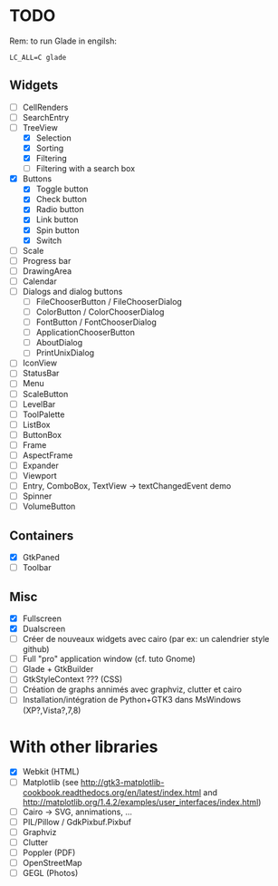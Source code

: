 # TODO

Rem: to run Glade in engilsh:

```
LC_ALL=C glade
```

## Widgets

- [ ] CellRenders
- [ ] SearchEntry
- [ ] TreeView
    - [x] Selection
    - [x] Sorting
    - [x] Filtering
    - [ ] Filtering with a search box
- [x] Buttons
    - [x] Toggle button
    - [x] Check button
    - [x] Radio button
    - [x] Link button
    - [x] Spin button
    - [x] Switch
- [ ] Scale
- [ ] Progress bar
- [ ] DrawingArea
- [ ] Calendar
- [ ] Dialogs and dialog buttons
    - [ ] FileChooserButton / FileChooserDialog
    - [ ] ColorButton / ColorChooserDialog
    - [ ] FontButton / FontChooserDialog
    - [ ] ApplicationChooserButton
    - [ ] AboutDialog
    - [ ] PrintUnixDialog
- [ ] IconView
- [ ] StatusBar
- [ ] Menu
- [ ] ScaleButton
- [ ] LevelBar
- [ ] ToolPalette
- [ ] ListBox
- [ ] ButtonBox
- [ ] Frame
- [ ] AspectFrame
- [ ] Expander
- [ ] Viewport
- [ ] Entry, ComboBox, TextView -> textChangedEvent demo
- [ ] Spinner
- [ ] VolumeButton

## Containers

- [x] GtkPaned
- [ ] Toolbar

## Misc

- [x] Fullscreen
- [x] Dualscreen
- [ ] Créer de nouveaux widgets avec cairo (par ex: un calendrier style github)
- [ ] Full "pro" application window (cf. tuto Gnome)
- [ ] Glade + GtkBuilder
- [ ] GtkStyleContext ??? (CSS)
- [ ] Création de graphs annimés avec graphviz, clutter et cairo
- [ ] Installation/intégration de Python+GTK3 dans MsWindows (XP?,Vista?,7,8)

# With other libraries

- [x] Webkit (HTML)
- [ ] Matplotlib (see http://gtk3-matplotlib-cookbook.readthedocs.org/en/latest/index.html and http://matplotlib.org/1.4.2/examples/user_interfaces/index.html)
- [ ] Cairo -> SVG, annimations, ...
- [ ] PIL/Pillow / GdkPixbuf.Pixbuf
- [ ] Graphviz
- [ ] Clutter
- [ ] Poppler (PDF)
- [ ] OpenStreetMap
- [ ] GEGL (Photos)
